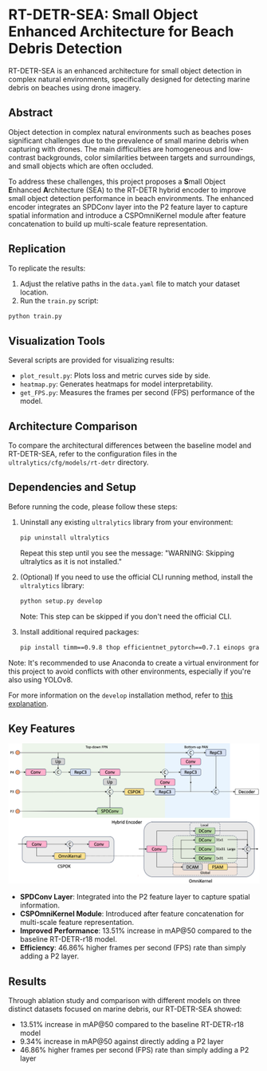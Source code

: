 # RT-DETR-SEA: Small Object Enhanced Architecture for Beach Debris Detection

RT-DETR-SEA is an enhanced architecture for small object detection in complex natural environments, specifically designed for detecting marine debris on beaches using drone imagery.

## Abstract

Object detection in complex natural environments such as beaches poses significant challenges due to the prevalence of small marine debris when capturing with drones. The main difficulties are homogeneous and low-contrast backgrounds, color similarities between targets and surroundings, and small objects which are often occluded. 

To address these challenges, this project proposes a **S**mall Object **E**nhanced **A**rchitecture (SEA) to the RT-DETR hybrid encoder to improve small object detection performance in beach environments. The enhanced encoder integrates an SPDConv layer into the P2 feature layer to capture spatial information and introduce a CSPOmniKernel module after feature concatenation to build up multi-scale feature representation.

## Replication

To replicate the results:

1. Adjust the relative paths in the `data.yaml` file to match your dataset location.
2. Run the `train.py` script:
```bash
python train.py
```

## Visualization Tools

Several scripts are provided for visualizing results:

- `plot_result.py`: Plots loss and metric curves side by side.
- `heatmap.py`: Generates heatmaps for model interpretability.
- `get_FPS.py`: Measures the frames per second (FPS) performance of the model.

## Architecture Comparison

To compare the architectural differences between the baseline model and RT-DETR-SEA, refer to the configuration files in the `ultralytics/cfg/models/rt-detr` directory.

## Dependencies and Setup

Before running the code, please follow these steps:

1. Uninstall any existing `ultralytics` library from your environment:
   ```bash
   pip uninstall ultralytics
   ```
   Repeat this step until you see the message: "WARNING: Skipping ultralytics as it is not installed."

2. (Optional) If you need to use the official CLI running method, install the `ultralytics` library:
   ```bash
   python setup.py develop
   ```
   Note: This step can be skipped if you don't need the official CLI.

3. Install additional required packages:
   ```bash
   pip install timm==0.9.8 thop efficientnet_pytorch==0.7.1 einops grad-cam==1.4.8 dill==0.3.6 albumentations==1.3.1 pytorch_wavelets==1.3.0 tidecv PyWavelets -i https://pypi.tuna.tsinghua.edu.cn/simple
   ```

Note: It's recommended to use Anaconda to create a virtual environment for this project to avoid conflicts with other environments, especially if you're also using YOLOv8.

For more information on the `develop` installation method, refer to [this explanation](https://blog.csdn.net/qq_16568205/article/details/110433714).

## Key Features

![method overview](./img/method.png)

- **SPDConv Layer**: Integrated into the P2 feature layer to capture spatial information.
- **CSPOmniKernel Module**: Introduced after feature concatenation for multi-scale feature representation.
- **Improved Performance**: 13.51% increase in mAP@50 compared to the baseline RT-DETR-r18 model.
- **Efficiency**: 46.86% higher frames per second (FPS) rate than simply adding a P2 layer.

## Results

Through ablation study and comparison with different models on three distinct datasets focused on marine debris, our RT-DETR-SEA showed:

- 13.51% increase in mAP@50 compared to the baseline RT-DETR-r18 model
- 9.34% increase in mAP@50 against directly adding a P2 layer
- 46.86% higher frames per second (FPS) rate than simply adding a P2 layer